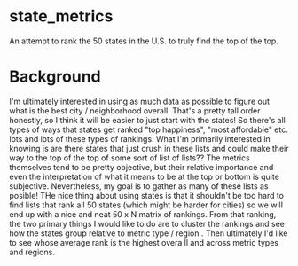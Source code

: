 # state_metrics
An attempt to rank the 50 states in the U.S. to truly find the top of the top.

# Background

I'm ultimately interested in using as much data as possible to figure out what is the best city / neighborhood overall. That's a pretty tall order honestly, so I think it will be easier to just start with the states! So there's all types of ways that states get ranked "top happiness", "most affordable" etc. lots and lots of these types of rankings. What I'm primarily interested in knowing is are there states that just crush in these lists and could make their way to the top of the top of some sort of list of lists?? The metrics themselves tend to be pretty objective, but their relative importance and even the interpretation of what it means to be at the top or bottom is quite subjective. Nevertheless, my goal is to gather as many of these lists as posible! THe nice thing about using states is that it shouldn't be too hard to find lists that rank all 50 states (which might be harder for cities) so we will end up with a nice and neat 50 x N matrix of rankings. From that ranking, the two primary things I would like to do are to cluster the rankings and see how the states group relative to metric type / region .  Then ultimately I'd like to see whose average  rank is the highest overa ll and across metric types and regions.
